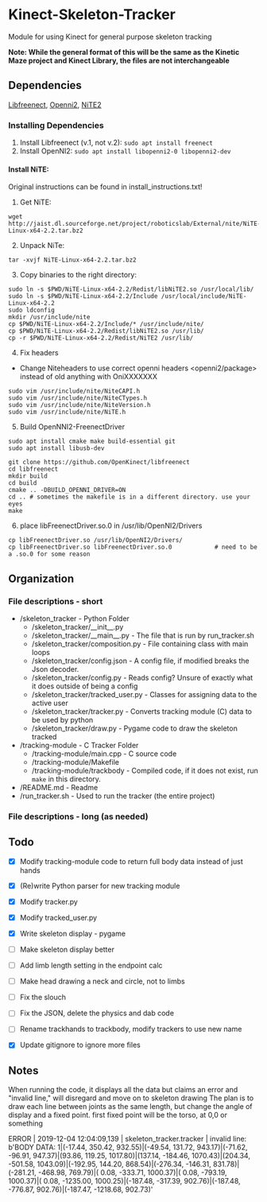 # Kinect-Skeleton-Tracker
Module for using Kinect for general purpose skeleton tracking

**Note: While the general format of this will be the same as the Kinetic Maze project and Kinect Library, the files are not interchangeable**

## Dependencies
[Libfreenect](https://github.com/OpenKinect/libfreenect),
[Openni2](https://github.com/occipital/openni2),
[NiTE2](http://jaist.dl.sourceforge.net/project/roboticslab/External/nite/NiTE-Linux-x64-2.2.tar.bz2)

### Installing Dependencies

1. Install Libfreenect (v.1, not v.2): `sudo apt install freenect`
2. Install OpenNI2: `sudo apt install libopenni2-0 libopenni2-dev`

#### Install NiTE:
Original instructions can be found in install_instructions.txt!

1. Get NiTE:
  ```
  wget http://jaist.dl.sourceforge.net/project/roboticslab/External/nite/NiTE-Linux-x64-2.2.tar.bz2
  ```
2. Unpack NiTe:
  ```
  tar -xvjf NiTE-Linux-x64-2.2.tar.bz2
  ```
3. Copy binaries to the right directory:
  ```
  sudo ln -s $PWD/NiTE-Linux-x64-2.2/Redist/libNiTE2.so /usr/local/lib/
  sudo ln -s $PWD/NiTE-Linux-x64-2.2/Include /usr/local/include/NiTE-Linux-x64-2.2
  sudo ldconfig
  mkdir /usr/include/nite
  cp $PWD/NiTE-Linux-x64-2.2/Include/* /usr/include/nite/
  cp $PWD/NiTE-Linux-x64-2.2/Redist/libNiTE2.so /usr/lib/
  cp -r $PWD/NiTE-Linux-x64-2.2/Redist/NiTE2 /usr/lib/
  ```
4. Fix headers
  - Change Niteheaders to use correct openni headers <openni2/package> instead of old <package> anything with OniXXXXXXX
  ```
  sudo vim /usr/include/nite/NiteCAPI.h
  sudo vim /usr/include/nite/NiteCTypes.h
  sudo vim /usr/include/nite/NiteVersion.h
  sudo vim /usr/include/nite/NiTE.h
  ```

5. Build OpenNNI2-FreenectDriver
  ```
  sudo apt install cmake make build-essential git
  sudo apt install libusb-dev

  git clone https://github.com/OpenKinect/libfreenect
  cd libfreenect
  mkdir build
  cd build
  cmake .. -DBUILD_OPENNI_DRIVER=ON
  cd .. # sometimes the makefile is in a different directory. use your eyes
  make
  ```
6. place libFreenectDriver.so.0 in /usr/lib/OpenNI2/Drivers
  ```
  cp libFreenectDriver.so /usr/lib/OpenNI2/Drivers/
  cp libFreenectDriver.so libFreenectDriver.so.0 			# need to be a .so.0 for some reason
  ```

## Organization

### File descriptions - short

* /skeleton_tracker - Python Folder
  * /skeleton_tracker/\_\_init\_\_.py
  * /skeleton_tracker/\_\_main\_\_.py  - The file that is run by run_tracker.sh
  * /skeleton_tracker/composition.py - File containing class with main loops
  * /skeleton_tracker/config.json - A config file, if modified breaks the Json decoder.
  * /skeleton_tracker/config.py - Reads config? Unsure of exactly what it does outside of being a config
  * /skeleton_tracker/tracked_user.py - Classes for assigning data to the active user
  * /skeleton_tracker/tracker.py - Converts tracking module (C) data to be used by python
  * /skeleton_tracker/draw.py - Pygame code to draw the skeleton tracked
* /tracking-module - C Tracker Folder
  * /tracking-module/main.cpp - C source code
  * /tracking-module/Makefile
  * /tracking-module/trackbody - Compiled code, if it does not exist, run `make` in this directory.
* /README.md - Readme
* /run_tracker.sh - Used to run the tracker (the entire project)

### File descriptions - long (as needed)


## Todo
- [x] Modify tracking-module code to return full body data instead of just hands
- [x] (Re)write Python parser for new tracking module
- [x] Modify tracker.py
- [x] Modify tracked_user.py
- [x] Write skeleton display - pygame
- [ ] Make skeleton display better
- [ ] Add limb length setting in the endpoint calc
- [ ] Make head drawing a neck and circle, not to limbs
- [ ] Fix the slouch


- [ ] Fix the JSON, delete the physics and dab code
- [ ] Rename trackhands to trackbody, modify trackers to use new name
- [x] Update gitignore to ignore more files

## Notes
When running the code, it displays all the data but claims an error and "invalid line," will disregard and move on to skeleton drawing
The plan is to draw each line between joints as the same length, but change the angle of display and a fixed point. first fixed point will be the torso, at 0,0 or something

ERROR   | 2019-12-04 12:04:09,139 | skeleton_tracker.tracker | invalid line: b'BODY DATA: 1|(-17.44, 350.42, 932.55)|(-49.54, 131.72, 943.17)|(-71.62, -96.91, 947.37)|(93.86, 119.25, 1017.80)|(137.14, -184.46, 1070.43)|(204.34, -501.58, 1043.09)|(-192.95, 144.20, 868.54)|(-276.34, -146.31, 831.78)|(-281.21, -468.98, 769.79)|( 0.08, -333.71, 1000.37)|( 0.08, -793.19, 1000.37)|( 0.08, -1235.00, 1000.25)|(-187.48, -317.39, 902.76)|(-187.48, -776.87, 902.76)|(-187.47, -1218.68, 902.73)'
